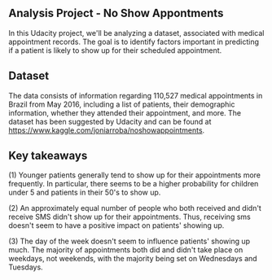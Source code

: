 ## Analysis Project - No Show Appontments
In this Udacity project, we'll be analyzing a dataset, associated with medical appointment records. The goal is to identify factors important in predicting if a patient is likely to show up for their scheduled appointment.

## Dataset
The data consists of information regarding 110,527 medical appointments in Brazil from May 2016, including a list of patients, their demographic information, whether they attended their appointment, and more. The dataset has been suggested by Udacity and can be found at https://www.kaggle.com/joniarroba/noshowappointments.

## Key takeaways
(1) Younger patients generally tend to show up for their appointments more frequently. In particular, there seems to be a higher probability for children under 5 and patients in their 50's to show up.

(2) An approximately equal number of people who both received and didn't receive SMS didn't show up for their appointments. Thus, receiving sms doesn't seem to have a positive impact on patients' showing up.

(3) The day of the week doesn't seem to influence patients' showing up much. The majority of appointments both did and didn't take place on weekdays, not weekends, with the majority being set on Wednesdays and Tuesdays.
